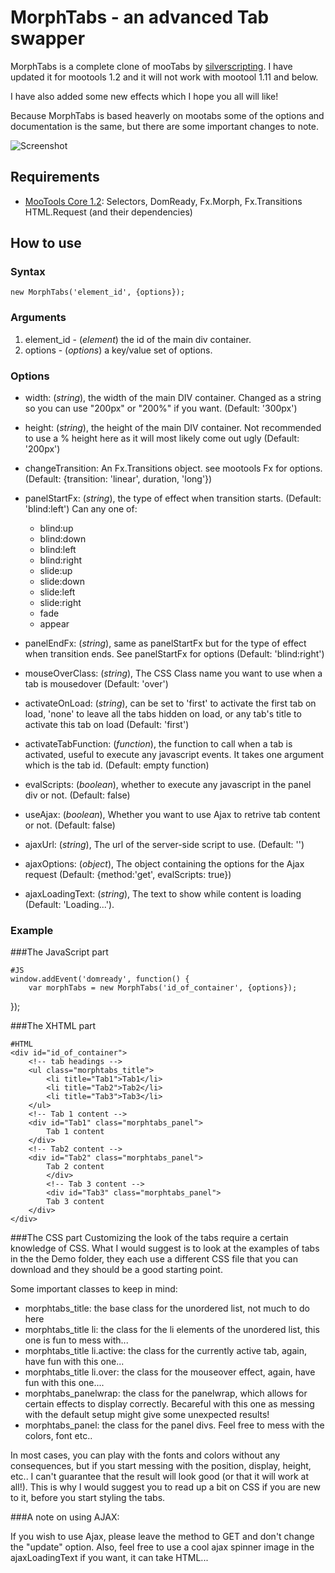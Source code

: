 MorphTabs - an advanced Tab swapper
====================================

MorphTabs is a complete clone of mooTabs by [silverscripting](http://www.silverscripting.com/mootabs/). I have updated it for mootools 1.2 and it will not work with mootool 1.11 and below.

I have also added some new effects which I hope you all will like!

Because MorphTabs is based heaverly on mootabs some of the options and documentation is the same, but there are some important changes to note.

![Screenshot](http://github.com/vincentbluff/MorphTabs/raw/master/screenshot.png)

Requirements
------------

* [MooTools Core 1.2](http://mootools.net/core): Selectors, DomReady, Fx.Morph, Fx.Transitions HTML.Request (and their dependencies)

How to use
----------

### Syntax
	new MorphTabs('element_id', {options});

### Arguments

1. element_id - (*element*) the id of the main div container.
2. options - (*options*) a key/value set of options.

### Options
* width: (*string*), the width of the main DIV container. Changed as a string so you can use "200px" or "200%" if you want. (Default: '300px')
* height: (*string*), the height of the main DIV container. Not recommended to use a % height here as it will most likely come out ugly (Default: '200px')
* changeTransition: An Fx.Transitions object. see mootools Fx for options. (Default: {transition: 'linear', duration, 'long'})
* panelStartFx: (*string*), the type of effect when transition starts. (Default: 'blind:left') Can any one of:

	* blind:up
	* blind:down
	* blind:left
	* blind:right
	* slide:up
	* slide:down
	* slide:left
	* slide:right
	* fade
    * appear

* panelEndFx: (*string*), same as panelStartFx but for the type of effect when transition ends. See panelStartFx for options (Default: 'blind:right')
* mouseOverClass: (*string*), The CSS Class name you want to use when a tab is mousedover (Default: 'over')
* activateOnLoad: (*string*), can be set to 'first' to activate the first tab on load, 'none' to leave all the tabs hidden on load, or any tab's title to activate this tab on load (Default: 'first')
* activateTabFunction: (*function*), the function to call when a tab is activated, useful to execute any javascript events. It takes one argument which is the tab id. (Default: empty function)
* evalScripts: (*boolean*), whether to execute any javascript in the panel div or not. (Default: false)
* useAjax: (*boolean*), Whether you want to use Ajax to retrive tab content or not. (Default: false)
* ajaxUrl: (*string*), The url of the server-side script to use. (Default: '')
* ajaxOptions: (*object*), The object containing the options for the Ajax request (Default: {method:'get', evalScripts: true})
* ajaxLoadingText: (*string*), The text to show while content is loading (Default: 'Loading...').

### Example

###The JavaScript part

	#JS
	window.addEvent('domready', function() {
        var morphTabs = new MorphTabs('id_of_container', {options});
});

###The XHTML part

	#HTML
	<div id="id_of_container">
		<!-- tab headings -->
		<ul class="morphtabs_title">
			<li title="Tab1">Tab1</li>
			<li title="Tab2">Tab2</li>
			<li title="Tab3">Tab3</li>
		</ul>
		<!-- Tab 1 content -->
		<div id="Tab1" class="morphtabs_panel">
			Tab 1 content   
		</div>
		<!-- Tab2 content -->
		<div id="Tab2" class="morphtabs_panel">
			Tab 2 content   
			</div>
			<!-- Tab 3 content -->
			<div id="Tab3" class="morphtabs_panel">
			Tab 3 content   
		</div>
	</div>

###The CSS part
Customizing the look of the tabs require a certain knowledge of CSS. What I would suggest is to look at the examples of tabs in the the Demo folder, they each use a different CSS file that you can download and they should be a good starting point.

Some important classes to keep in mind:

* morphtabs_title: the base class for the unordered list, not much to do here
* morphtabs_title li: the class for the li elements of the unordered list, this one is fun to mess with...
* morphtabs_title li.active: the class for the currently active tab, again, have fun with this one...
* morphtabs_title li.over: the class for the mouseover effect, again, have fun with this one....
* morphtabs_panelwrap: the class for the panelwrap, which allows for certain effects to display correctly. Becareful with this one as messing with the default setup might give some unexpected results!
* morphtabs_panel: the class for the panel divs. Feel free to mess with the colors, font etc..

In most cases, you can play with the fonts and colors without any consequences, but if you start messing with the position, display, height, etc.. I can't guarantee that the result will look good (or that it will work at all!). This is why I would suggest you to read up a bit on CSS if you are new to it, before you start styling the tabs.

###A note on using AJAX:

If you wish to use Ajax, please leave the method to GET and don't change the "update" option. Also, feel free to use a cool ajax spinner image in the ajaxLoadingText if you want, it can take HTML...